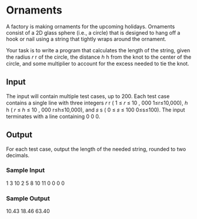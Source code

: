 # Ornaments
A factory is making ornaments for the upcoming holidays. Ornaments consist of a 2D glass sphere (i.e., a circle) that is designed to hang off a hook or nail using a string that tightly wraps around the ornament.

Your task is to write a program that calculates the length of the string, given the radius 
𝑟
r of the circle, the distance 
ℎ
h from the knot to the center of the circle, and some multiplier to account for the excess needed to tie the knot.

## Input
The input will contain multiple test cases, up to 200. Each test case contains a single line with three integers 
𝑟
r (
1
≤
𝑟
≤
10
,
000
1≤r≤10,000), 
ℎ
h (
𝑟
≤
ℎ
≤
10
,
000
r≤h≤10,000), and 
𝑠
s (
0
≤
𝑠
≤
100
0≤s≤100). The input terminates with a line containing 0 0 0.

## Output
For each test case, output the length of the needed string, rounded to two decimals.

### Sample Input

1 3 10
2 5 8
10 11 0
0 0 0
### Sample Output

10.43
18.46
63.40